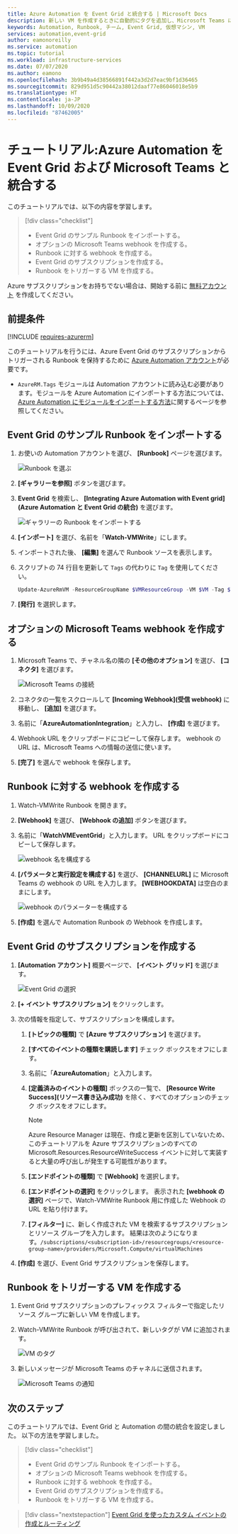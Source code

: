 ```yaml
---
title: Azure Automation を Event Grid と統合する | Microsoft Docs
description: 新しい VM を作成するときに自動的にタグを追加し、Microsoft Teams に通知を送信する方法について説明します。
keywords: Automation, Runbook, チーム, Event Grid, 仮想マシン, VM
services: automation,event-grid
author: eamonoreilly
ms.service: automation
ms.topic: tutorial
ms.workload: infrastructure-services
ms.date: 07/07/2020
ms.author: eamono
ms.openlocfilehash: 3b9b49a4d38566891f442a3d2d7eac9bf1d36465
ms.sourcegitcommit: 829d951d5c90442a38012daaf77e86046018e5b9
ms.translationtype: HT
ms.contentlocale: ja-JP
ms.lasthandoff: 10/09/2020
ms.locfileid: "87462005"
---
```

# <a name="tutorial-integrate-azure-automation-with-event-grid-and-microsoft-teams"></a>チュートリアル:Azure Automation を Event Grid および Microsoft Teams と統合する

このチュートリアルでは、以下の内容を学習します。

> [!div class="checklist"]
> * Event Grid のサンプル Runbook をインポートする。
> * オプションの Microsoft Teams webhook を作成する。
> * Runbook に対する webhook を作成する。
> * Event Grid のサブスクリプションを作成する。
> * Runbook をトリガーする VM を作成する。

Azure サブスクリプションをお持ちでない場合は、開始する前に [無料アカウント](https://azure.microsoft.com/free/?WT.mc_id=A261C142F) を作成してください。

## <a name="prerequisites"></a>前提条件

[!INCLUDE [requires-azurerm](../../includes/requires-azurerm.md)]

このチュートリアルを行うには、Azure Event Grid のサブスクリプションからトリガーされる Runbook を保持するために [Azure Automation アカウント](../automation/index.yml)が必要です。

* `AzureRM.Tags` モジュールは Automation アカウントに読み込む必要があります。モジュールを Azure Automation にインポートする方法については、[Azure Automation にモジュールをインポートする方法](../automation/automation-update-azure-modules.md)に関するページを参照してください。

## <a name="import-an-event-grid-sample-runbook"></a>Event Grid のサンプル Runbook をインポートする

1. お使いの Automation アカウントを選び、 **[Runbook]** ページを選びます。

   ![Runbook を選ぶ](./media/ensure-tags-exists-on-new-virtual-machines/select-runbooks.png)

2. **[ギャラリーを参照]** ボタンを選びます。

3. **Event Grid** を検索し、 **[Integrating Azure Automation with Event grid]\(Azure Automation と Event Grid の統合\)** を選びます。

    ![ギャラリーの Runbook をインポートする](media/ensure-tags-exists-on-new-virtual-machines/gallery-event-grid.png)

4. **[インポート]** を選び、名前を「**Watch-VMWrite**」にします。

5. インポートされた後、 **[編集]** を選んで Runbook ソースを表示します。 
6. スクリプトの 74 行目を更新して `Tags` の代わりに `Tag` を使用してください。

    ```powershell
    Update-AzureRmVM -ResourceGroupName $VMResourceGroup -VM $VM -Tag $Tag | Write-Verbose
    ```
7. **[発行]** を選択します。

## <a name="create-an-optional-microsoft-teams-webhook"></a>オプションの Microsoft Teams webhook を作成する

1. Microsoft Teams で、チャネル名の隣の **[その他のオプション]** を選び、 **[コネクタ]** を選びます。

    ![Microsoft Teams の接続](media/ensure-tags-exists-on-new-virtual-machines/teams-webhook.png)

2. コネクタの一覧をスクロールして **[Incoming Webhook]\(受信 webhook\)** に移動し、 **[追加]** を選びます。

3. 名前に「**AzureAutomationIntegration**」と入力し、 **[作成]** を選びます。

4. Webhook URL をクリップボードにコピーして保存します。 webhook の URL は、Microsoft Teams への情報の送信に使います。

5. **[完了]** を選んで webhook を保存します。

## <a name="create-a-webhook-for-the-runbook"></a>Runbook に対する webhook を作成する

1. Watch-VMWrite Runbook を開きます。

2. **[Webhook]** を選び、 **[Webhook の追加]** ボタンを選びます。

3. 名前に「**WatchVMEventGrid**」と入力します。 URL をクリップボードにコピーして保存します。

    ![webhook 名を構成する](media/ensure-tags-exists-on-new-virtual-machines/copy-url.png)

4. **[パラメータと実行設定を構成する]** を選び、 **[CHANNELURL]** に Microsoft Teams の webhook の URL を入力します。 **[WEBHOOKDATA]** は空白のままにします。

    ![webhook のパラメーターを構成する](media/ensure-tags-exists-on-new-virtual-machines/configure-webhook-parameters.png)

5. **[作成]** を選んで Automation Runbook の Webhook を作成します。

## <a name="create-an-event-grid-subscription"></a>Event Grid のサブスクリプションを作成する

1. **[Automation アカウント]** 概要ページで、 **[イベント グリッド]** を選びます。

    ![Event Grid の選択](media/ensure-tags-exists-on-new-virtual-machines/select-event-grid.png)

2. **[+ イベント サブスクリプション]** をクリックします。

3. 次の情報を指定して、サブスクリプションを構成します。
    1. **[トピックの種類]** で **[Azure サブスクリプション]** を選びます。
    2. **[すべてのイベントの種類を購読します]** チェック ボックスをオフにします。
    3. 名前に「**AzureAutomation**」と入力します。
    4. **[定義済みのイベントの種類]** ボックスの一覧で、 **[Resource Write Success]\(リソース書き込み成功\)** を除く、すべてのオプションのチェック ボックスをオフにします。

        > [!NOTE] 
        > Azure Resource Manager は現在、作成と更新を区別していないため、 このチュートリアルを Azure サブスクリプションのすべての Microsoft.Resources.ResourceWriteSuccess イベントに対して実装すると大量の呼び出しが発生する可能性があります。
    1. **[エンドポイントの種類]** で **[Webhook]** を選択します。
    2. **[エンドポイントの選択]** をクリックします。 表示された **[webhook の選択]** ページで、Watch-VMWrite Runbook 用に作成した Webhook の URL を貼り付けます。
    3. **[フィルター]** に、新しく作成された VM を検索するサブスクリプションとリソース グループを入力します。 結果は次のようになります。`/subscriptions/<subscription-id>/resourcegroups/<resource-group-name>/providers/Microsoft.Compute/virtualMachines`

4. **[作成]** を選び、Event Grid サブスクリプションを保存します。

## <a name="create-a-vm-that-triggers-the-runbook"></a>Runbook をトリガーする VM を作成する

1. Event Grid サブスクリプションのプレフィックス フィルターで指定したリソース グループに新しい VM を作成します。

2. Watch-VMWrite Runbook が呼び出されて、新しいタグが VM に追加されます。

    ![VM のタグ](media/ensure-tags-exists-on-new-virtual-machines/vm-tag.png)

3. 新しいメッセージが Microsoft Teams のチャネルに送信されます。

    ![Microsoft Teams の通知](media/ensure-tags-exists-on-new-virtual-machines/teams-vm-message.png)

## <a name="next-steps"></a>次のステップ

このチュートリアルでは、Event Grid と Automation の間の統合を設定しました。 以下の方法を学習しました。

> [!div class="checklist"]
> * Event Grid のサンプル Runbook をインポートする。
> * オプションの Microsoft Teams webhook を作成する。
> * Runbook に対する webhook を作成する。
> * Event Grid のサブスクリプションを作成する。
> * Runbook をトリガーする VM を作成する。

> [!div class="nextstepaction"]
> [Event Grid を使ったカスタム イベントの作成とルーティング](../event-grid/custom-event-quickstart.md)
